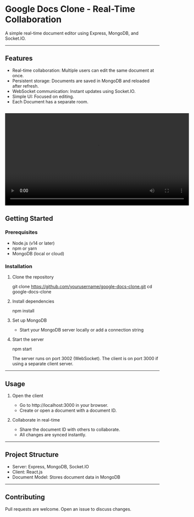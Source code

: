 # Google Docs Clone - Real-Time Collaboration

A simple real-time document editor using  Express, MongoDB, and Socket.IO.

---

## Features

- Real-time collaboration: Multiple users can edit the same document at once.
- Persistent storage: Documents are saved in MongoDB and reloaded after refresh.
- WebSocket communication: Instant updates using Socket.IO.
- Simple UI: Focused on editing.
- Each Document has a separate room.

  
<video src="https://github.com/user-attachments/assets/03595834-e0c1-4e41-b2fc-dfa131347557" controls width="600"></video>
---

## Getting Started

### Prerequisites

- Node.js (v14 or later)
- npm or yarn
- MongoDB (local or cloud)

### Installation

1. Clone the repository

   git clone https://github.com/yourusername/google-docs-clone.git
   cd google-docs-clone

2. Install dependencies

   npm install

3. Set up MongoDB

   - Start your MongoDB server locally or add a connection string


4. Start the server

   npm start

   The server runs on port 3002 (WebSocket). The client is on port 3000 if using a separate client server.

---

## Usage

1. Open the client

   - Go to http://localhost:3000 in your browser.
   - Create or open a document with a document ID.

2. Collaborate in real-time

   - Share the document ID with others to collaborate.
   - All changes are synced instantly.

---

## Project Structure

- Server:  Express, MongoDB, Socket.IO
- Client: React.js
- Document Model: Stores document data in MongoDB

---

## Contributing

Pull requests are welcome. Open an issue to discuss changes.


